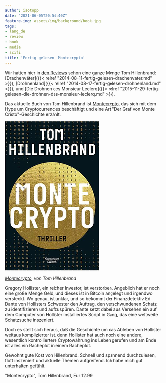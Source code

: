 ```yaml
---
author: isotopp
date: "2021-06-05T20:54:40Z"
feature-img: assets/img/background/book.jpg
tags:
- lang_de
- review
- book
- media
- scifi
title: 'Fertig gelesen: Montecrypto'
---
```


Wir hatten hier in 
[den Reviews](https://blog.koehntopp.info/tags/#review) 
schon eine ganze Menge Tom Hillenbrand: [Drachenväter]({{< relref "2014-08-11-fertig-gelesen-drachenvater.md" >}}), [Drohnenland]({{< relref "2014-08-17-fertig-gelesen-drohnenland.md" >}}), und [Die Drohnen des Monsieur Leclerq]({{< relref "2015-11-29-fertig-gelesen-die-drohnen-des-monsieur-leclerq.md" >}}).

Das aktuelle Buch von Tom Hillenbrand ist [Montecrypto](https://www.amazon.de/dp/3462001574), das sich mit dem Hype um Cryptocurrencies beschäftigt und eine Art "Der Graf von Monte Cristo"-Geschichte erzählt.

[![](/uploads/2021/06/montecrypto.jpg)](https://www.amazon.de/dp/3462001574)

*[Montecrypto](https://www.amazon.de/dp/3462001574), von Tom Hillenbrand*

Gregory Hollister, ein reicher Investor, ist verstorben. Angeblich hat er noch eine große Menge Geld, und dieses ist in Bitcoin angelegt und irgendwo versteckt. Wo genau, ist unklar, und so bekommt der Finanzdetektiv Ed Dante von Hollisters Schwester den Auftrag, den verschwundenen Schatz zu identifizieren und aufzuspüren. Dante setzt dabei aus Versehen ein auf dem Computer von Hollister installiertes Script in Gang, das eine weltweite Schatzsuche inszeniert.

Doch es stellt sich heraus, daß die Geschichte um das Ableben von Hollister weitaus komplizierter ist, denn Hollister hat auch noch eine andere, wesentlich kontrolliertere Cryptowährung ins Leben gerufen und am Ende ist alles ein Racheplot in einem Racheplot.

Gewohnt gute Kost von Hillenbrand. Schnell und spannend durchzulesen, flott inszeniert und aktuelle Themen aufgreifend. Ich habe mich gut unterhalten gefühlt.

"Montecrypto", Tom Hillenbrand, Eur 12.99
